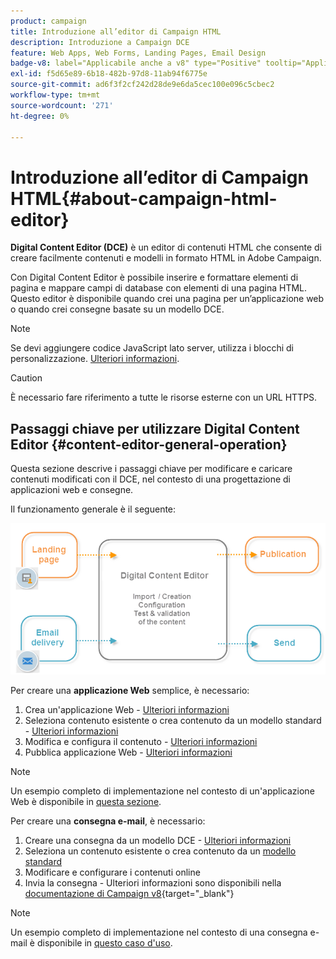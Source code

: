 ```yaml
---
product: campaign
title: Introduzione all’editor di Campaign HTML
description: Introduzione a Campaign DCE
feature: Web Apps, Web Forms, Landing Pages, Email Design
badge-v8: label="Applicabile anche a v8" type="Positive" tooltip="Applicabile anche a Campaign v8"
exl-id: f5d65e89-6b18-482b-97d8-11ab94f6775e
source-git-commit: ad6f3f2cf242d28de9e6da5cec100e096c5cbec2
workflow-type: tm+mt
source-wordcount: '271'
ht-degree: 0%

---
```


# Introduzione all’editor di Campaign HTML{#about-campaign-html-editor}



**Digital Content Editor (DCE)** è un editor di contenuti HTML che consente di creare facilmente contenuti e modelli in formato HTML in Adobe Campaign.

Con Digital Content Editor è possibile inserire e formattare elementi di pagina e mappare campi di database con elementi di una pagina HTML. Questo editor è disponibile quando crei una pagina per un’applicazione web o quando crei consegne basate su un modello DCE.

>[!NOTE]
>
>Se devi aggiungere codice JavaScript lato server, utilizza i blocchi di personalizzazione. [Ulteriori informazioni](../../delivery/using/personalization-blocks.md).

>[!CAUTION]
>
>È necessario fare riferimento a tutte le risorse esterne con un URL HTTPS.

## Passaggi chiave per utilizzare Digital Content Editor {#content-editor-general-operation}

Questa sezione descrive i passaggi chiave per modificare e caricare contenuti modificati con il DCE, nel contesto di una progettazione di applicazioni web e consegne.

Il funzionamento generale è il seguente:

![](assets/dce_schema.png)

Per creare una **applicazione Web** semplice, è necessario:

1. Crea un&#39;applicazione Web - [Ulteriori informazioni](creating-a-landing-page.md)
1. Seleziona contenuto esistente o crea contenuto da un modello standard - [Ulteriori informazioni](template-management.md)
1. Modifica e configura il contenuto - [Ulteriori informazioni](editing-content.md)
1. Pubblica applicazione Web - [Ulteriori informazioni](creating-a-landing-page.md#step-3---publishing-content)

>[!NOTE]
>
>Un esempio completo di implementazione nel contesto di un&#39;applicazione Web è disponibile in [questa sezione](creating-a-landing-page.md).

Per creare una **consegna e-mail**, è necessario:

1. Creare una consegna da un modello DCE - [Ulteriori informazioni](use-case-creating-an-email-delivery.md)
1. Seleziona un contenuto esistente o crea contenuto da un [modello standard](template-management.md)
1. Modificare e configurare i contenuti online
1. Invia la consegna - Ulteriori informazioni sono disponibili nella [documentazione di Campaign v8](https://experienceleague.adobe.com/docs/campaign/campaign-v8/send/create-message.html?lang=it){target="_blank"}

>[!NOTE]
>
>Un esempio completo di implementazione nel contesto di una consegna e-mail è disponibile in [questo caso d&#39;uso](use-case-creating-an-email-delivery.md).
